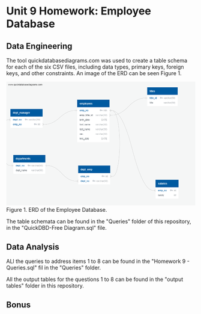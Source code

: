 # Unit 9 Homework: Employee Database
## Data Engineering
The tool quickdatabasediagrams.com was used to create a table schema for each of the six CSV files, including data types, primary keys, foreign keys, and other constraints. An image of the ERD can be seen Figure 1.

![image](EmployeeSQL\QuickDBD-Free_Diagram.png)
Figure 1. ERD of the Employee Database.

The table schemata can be found in the "Queries" folder of this repository, in the "QuickDBD-Free Diagram.sql" file.
## Data Analysis
ALl the queries to address items 1 to 8 can be found in the "Homework 9 - Queries.sql" fil in the "Queries" folder.

All the output tables for the questions 1 to 8 can be found in the "output tables" folder in this repository.

## Bonus


